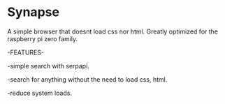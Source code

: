 # Synapse
A simple browser that doesnt load css nor html. Greatly optimized for the raspberry pi zero family.

-FEATURES-

-simple search with serpapi.

-search for anything without the need to load css, html.

-reduce system loads.
